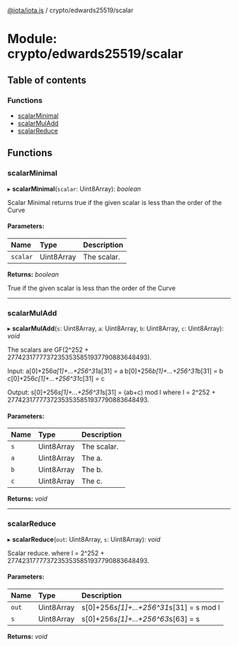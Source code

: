 [@iota/iota.js](../README.md) / crypto/edwards25519/scalar

# Module: crypto/edwards25519/scalar

## Table of contents

### Functions

- [scalarMinimal](crypto_edwards25519_scalar.md#scalarminimal)
- [scalarMulAdd](crypto_edwards25519_scalar.md#scalarmuladd)
- [scalarReduce](crypto_edwards25519_scalar.md#scalarreduce)

## Functions

### scalarMinimal

▸ **scalarMinimal**(`scalar`: Uint8Array): *boolean*

Scalar Minimal returns true if the given scalar is less than the order of the Curve

#### Parameters:

Name | Type | Description |
:------ | :------ | :------ |
`scalar` | Uint8Array | The scalar.   |

**Returns:** *boolean*

True if the given scalar is less than the order of the Curve

___

### scalarMulAdd

▸ **scalarMulAdd**(`s`: Uint8Array, `a`: Uint8Array, `b`: Uint8Array, `c`: Uint8Array): *void*

The scalars are GF(2^252 + 27742317777372353535851937790883648493).

Input:
  a[0]+256*a[1]+...+256^31*a[31] = a
  b[0]+256*b[1]+...+256^31*b[31] = b
  c[0]+256*c[1]+...+256^31*c[31] = c

Output:
  s[0]+256*s[1]+...+256^31*s[31] = (ab+c) mod l
  where l = 2^252 + 27742317777372353535851937790883648493.

#### Parameters:

Name | Type | Description |
:------ | :------ | :------ |
`s` | Uint8Array | The scalar.   |
`a` | Uint8Array | The a.   |
`b` | Uint8Array | The b.   |
`c` | Uint8Array | The c.    |

**Returns:** *void*

___

### scalarReduce

▸ **scalarReduce**(`out`: Uint8Array, `s`: Uint8Array): *void*

Scalar reduce.
where l = 2^252 + 27742317777372353535851937790883648493.

#### Parameters:

Name | Type | Description |
:------ | :------ | :------ |
`out` | Uint8Array | s[0]+256*s[1]+...+256^31*s[31] = s mod l   |
`s` | Uint8Array | s[0]+256*s[1]+...+256^63*s[63] = s    |

**Returns:** *void*
